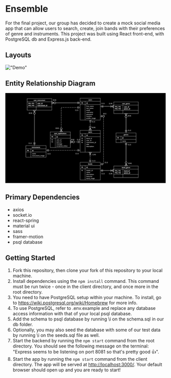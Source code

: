 # Ensemble

For the final project, our group has decided to create a mock social media app that can allow users to search, create, join bands with their preferences of genre and instruments. This project was built using React front-end, with PostgreSQL db and Express.js back-end.

## Layouts

!["Demo"](https://github.com/KangerDrew/ensemble/blob/master/client/docs/demo.gif)

## Entity Relationship Diagram

!["ERD"](https://github.com/KangerDrew/ensemble/blob/master/server/docs/ERD.png)

## Primary Dependencies

- axios
- socket.io
- react-spring
- material ui
- sass
- framer-motion
- psql database

## Getting Started

1. Fork this repository, then clone your fork of this repository to your local machine.
2. Install dependencies using the `npm install` command. This command must be run twice - once in the client directory, and once more in the root directory.
3. You need to have PostgreSQL setup within your machine. To install, go to <https://wiki.postgresql.org/wiki/Homebrew> for more info.
4. To use PostgreSQL, refer to .env.example and replace any database access information with that of your local psql database.
5. Add the schema to psql database by running \i on the schema.sql in our db folder.
6. Optionally, you may also seed the database with some of our test data by running \i on the seeds.sql file as well.
7. Start the backend by running the  `npm start` command from the root directory. You should see the following message on the terminal: "Express seems to be listening on port 8081 so that's pretty good 👍".
8. Start the app by running the `npm start` command from the client directory. The app will be served at <http://localhost:3000/>. Your default browser should open up and you are ready to start!
